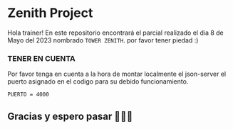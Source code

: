 
# Zenith Project

Hola trainer! En este repositorio encontrará el parcial realizado el dia 8 de Mayo del 2023 nombrado `TOWER ZENITH`. por favor tener piedad :)

### TENER EN CUENTA
Por favor tenga en cuenta a la hora de montar localmente el json-server el puerto asignado en el codigo para su debido funcionamiento.

`PUERTO = 4000`

## Gracias y espero pasar 🙏🙏🙏